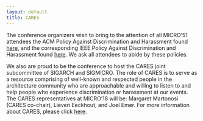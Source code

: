 ```yaml
---
layout: default
title: CARES 
---
```


<p>The conference organizers wish to bring to the attention of all MICRO’51 attendees the ACM Policy Against Discrimination and Harassment 
found <a href="https://www.acm.org/special-interest-groups/volunteer-resources/officers-manual/policy-against-discrimination-and-harassment" target="_blank">here</a>,
and the corresponding IEEE Policy Against Discrimination and Harassment found <a href="https://www.ieee.org/content/dam/ieee-org/ieee/web/org/about/whatis/nondiscrimination.pdf" target="_blank">here</a>. 
We ask all attendees to abide by these policies.</p>

<p>
We also are proud to be the conference to host the CARES joint subcommittee of SIGARCH and SIGMICRO. The role of CARES is to serve as a resource comprising of well-known and respected people in the architecture community who are approachable and willing to listen to and help people who experience discrimination or harassment at our events. The CARES representatives at MICRO’18 will be: Margaret Martonosi (CARES co-chair), Lieven Eeckhout, and Joel Emer. For more information about CARES, please click <a href="https://www.sigarch.org/benefit/cares/" target="_blank">here</a>.
</p>
